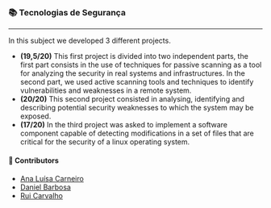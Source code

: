 ### :books: Tecnologias de Segurança
***
In this subject we developed 3 different projects.

- **(19,5/20)** This first project is divided into two independent parts, the first part consists in the use of techniques for passive scanning as a tool for analyzing the security in real systems and infrastructures. In the second part, we used active scanning tools and techniques to identify vulnerabilities and weaknesses in a remote system.
- **(20/20)** This second project consisted in analysing, identifying and describing potential security weaknesses to which the system may be exposed.
- **(17/20)** In the third project was asked to implement a software component capable of detecting modifications in a set of files that are critical for the security of a linux operating system. 

#### :handshake: Contributors 
- [Ana Luísa Carneiro](https://github.com/Analucar)
- [Daniel Barbosa](https://github.com/RhEzZuS)
- [Rui Carvalho](https://github.com/RuiC10)
